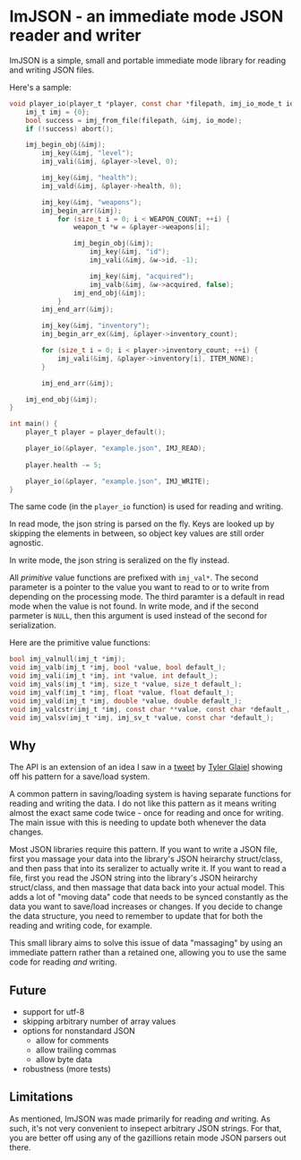 # ImJSON - an immediate mode JSON reader and writer
ImJSON is a simple, small and portable immediate mode library for reading and writing JSON files.

Here's a sample:
```c
void player_io(player_t *player, const char *filepath, imj_io_mode_t io_mode) {
    imj_t imj = {0};
    bool success = imj_from_file(filepath, &imj, io_mode);
    if (!success) abort();

    imj_begin_obj(&imj);
        imj_key(&imj, "level");
        imj_vali(&imj, &player->level, 0);

        imj_key(&imj, "health");
        imj_vald(&imj, &player->health, 0);

        imj_key(&imj, "weapons");
        imj_begin_arr(&imj);
            for (size_t i = 0; i < WEAPON_COUNT; ++i) {
                weapon_t *w = &player->weapons[i];

                imj_begin_obj(&imj);
                    imj_key(&imj, "id");
                    imj_vali(&imj, &w->id, -1);

                    imj_key(&imj, "acquired");
                    imj_valb(&imj, &w->acquired, false);
                imj_end_obj(&imj);
            }
        imj_end_arr(&imj);

        imj_key(&imj, "inventory");
        imj_begin_arr_ex(&imj, &player->inventory_count);

        for (size_t i = 0; i < player->inventory_count; ++i) {
            imj_vali(&imj, &player->inventory[i], ITEM_NONE);
        }

        imj_end_arr(&imj);

    imj_end_obj(&imj);
}

int main() {
    player_t player = player_default();

    player_io(&player, "example.json", IMJ_READ);
    
    player.health -= 5;

    player_io(&player, "example.json", IMJ_WRITE);
}
```
The same code (in the `player_io` function) is used for reading and writing.

In read mode, the json string is parsed on the fly. Keys are looked up by skipping the elements in between, so object key values are still order agnostic.

In write mode, the json string is seralized on the fly instead.

All _primitive_ value functions are prefixed with `imj_val*`. The second parameter is a pointer to the value you want to read to or to write from depending on the processing mode.
The third paramter is a default in read mode when the value is not found. In write mode, and if the second parmeter is `NULL`, then this argument is used instead of
the second for serialization.

Here are the primitive value functions:
```c
bool imj_valnull(imj_t *imj);
void imj_valb(imj_t *imj, bool *value, bool default_);
void imj_vali(imj_t *imj, int *value, int default_);
void imj_vals(imj_t *imj, size_t *value, size_t default_);
void imj_valf(imj_t *imj, float *value, float default_);
void imj_vald(imj_t *imj, double *value, double default_);
void imj_valcstr(imj_t *imj, const char **value, const char *default_, imj_alloc alloc, void *allocator);
void imj_valsv(imj_t *imj, imj_sv_t *value, const char *default_);
```

## Why
The API is an extension of an idea I saw in a [tweet](https://x.com/TylerGlaiel/status/1812974709052744158) by [Tyler Glaiel](https://x.com/TylerGlaiel)
showing off his pattern for a save/load system.

A common pattern in saving/loading system is having separate functions for reading and writing the data. I do not like this pattern as it means
writing almost the exact same code twice - once for reading and once for writing. The main issue with this is needing to update both whenever
the data changes.

Most JSON libraries require this pattern. If you want to write a JSON file, first you massage your data into the library's JSON heirarchy struct/class, and
then pass that into its seralizer to actually write it. If you want to read a file, first you read the JSON string into the library's JSON heirarchy struct/class,
and then massage that data back into your actual model. This adds a lot of "moving data" code that needs to be synced constantly as the data you want to save/load
increases or changes. If you decide to change the data structure, you need to remember to update that for both the reading and writing code, for example.

This small library aims to solve this issue of data "massaging" by using an immediate pattern rather than a retained one, allowing you to use the same 
code for reading _and_ writing.

## Future
- support for utf-8
- skipping arbitrary number of array values
- options for nonstandard JSON
  - allow for comments
  - allow trailing commas
  - allow byte data
- robustness (more tests)

## Limitations
As mentioned, ImJSON was made primarily for reading _and_ writing. As such, it's not very convenient to insepect arbitrary JSON strings. For that, you are better off using
any of the gazillions retain mode JSON parsers out there.


